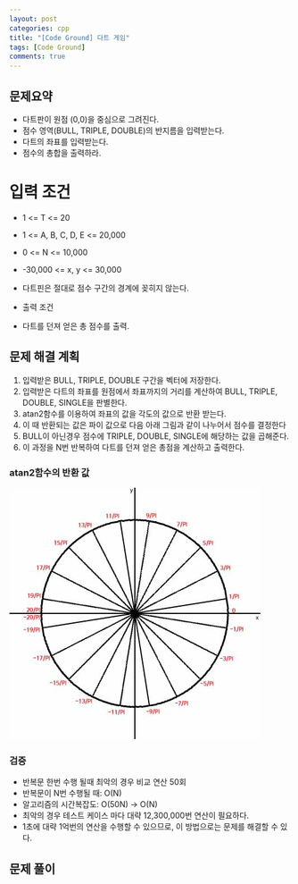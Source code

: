 ```yaml
---
layout: post
categories: cpp
title: "[Code Ground] 다트 게임"
tags: [Code Ground]
comments: true
---
```


## 문제요약
- 다트판이 원점 (0,0)을 중심으로 그려진다.
- 점수 영역(BULL, TRIPLE, DOUBLE)의 반지름을 입력받는다.
- 다트의 좌표를 입력받는다.
- 점수의 총합을 출력하라.

# 입력 조건
- 1 <= T <= 20
- 1 <= A, B, C, D, E <= 20,000
- 0 <= N <= 10,000
- -30,000 <= x, y <= 30,000
- 다트핀은 절대로 점수 구간의 경계에 꽂히지 않는다.

- 출력 조건
- 다트를 던져 얻은 총 점수를 출력.

## 문제 해결 계획
1. 입력받은 BULL, TRIPLE, DOUBLE 구간을 벡터에 저장한다.
2. 입력받은 다트의 좌표를 원점에서 좌표까지의 거리를 계산하여 BULL, TRIPLE, DOUBLE, SINGLE을 판별한다.
3. atan2함수를 이용하여 좌표의 값을 각도의 값으로 반환 받는다.
4. 이 때 반환되는 값은 파이 값으로 다음 아래 그림과 같이 나누어서 점수를 결정한다
5. BULL이 아닌경우 점수에 TRIPLE, DOUBLE, SINGLE에 해당하는 값을 곱해준다.
6. 이 과정을 N번 반복하여 다트를 던져 얻은 총점을 계산하고 출력한다.

### atan2함수의 반환 값
![atan2함수의 반환 값](/images/code-ground-dart-game.jpg)

### 검증
- 반복문 한번 수행 될때 최악의 경우 비교 연산 50회
- 반복문이 N번 수행될 때: O(N)
- 알고리즘의 시간복잡도: O(50N) -> O(N)
- 최악의 경우 테스트 케이스 마다 대략 12,300,000번 연산이 필요하다.
- 1초에 대략 1억번의 연산을 수행할 수 있으므로, 이 방법으로는 문제를 해결할 수 있다.

## 문제 풀이
<script src="https://gist.github.com/Junhyeon2/54bf29166fab7c96a9ec33911e62b166.js"></script>
